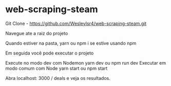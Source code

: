 # web-scraping-steam

Git Clone - https://github.com/WesleyIsr4/web-scraping-steam.git

Navegue ate a raiz do projeto

Quando estiver na pasta, yarn ou npm i se estive usando npm

Em seguida você pode executar o projeto

Execute no modo dev com Nodemon yarn dev ou npm run dev
Executar em modo comum com Node yarn start ou npm start

Abra localhost: 3000 / deals e veja os resultados.
